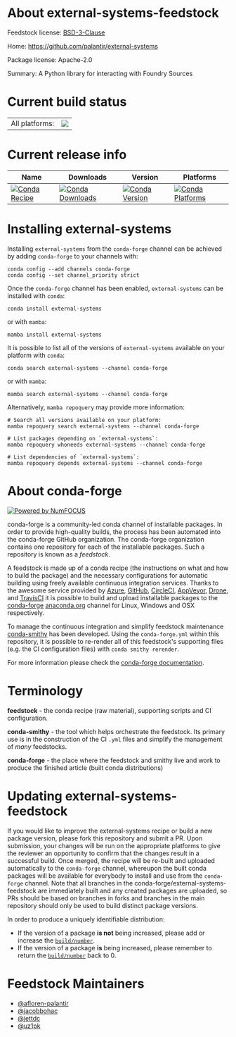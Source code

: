 About external-systems-feedstock
================================

Feedstock license: [BSD-3-Clause](https://github.com/conda-forge/external-systems-feedstock/blob/main/LICENSE.txt)

Home: https://github.com/palantir/external-systems

Package license: Apache-2.0

Summary: A Python library for interacting with Foundry Sources

Current build status
====================


<table><tr><td>All platforms:</td>
    <td>
      <a href="https://dev.azure.com/conda-forge/feedstock-builds/_build/latest?definitionId=25578&branchName=main">
        <img src="https://dev.azure.com/conda-forge/feedstock-builds/_apis/build/status/external-systems-feedstock?branchName=main">
      </a>
    </td>
  </tr>
</table>

Current release info
====================

| Name | Downloads | Version | Platforms |
| --- | --- | --- | --- |
| [![Conda Recipe](https://img.shields.io/badge/recipe-external--systems-green.svg)](https://anaconda.org/conda-forge/external-systems) | [![Conda Downloads](https://img.shields.io/conda/dn/conda-forge/external-systems.svg)](https://anaconda.org/conda-forge/external-systems) | [![Conda Version](https://img.shields.io/conda/vn/conda-forge/external-systems.svg)](https://anaconda.org/conda-forge/external-systems) | [![Conda Platforms](https://img.shields.io/conda/pn/conda-forge/external-systems.svg)](https://anaconda.org/conda-forge/external-systems) |

Installing external-systems
===========================

Installing `external-systems` from the `conda-forge` channel can be achieved by adding `conda-forge` to your channels with:

```
conda config --add channels conda-forge
conda config --set channel_priority strict
```

Once the `conda-forge` channel has been enabled, `external-systems` can be installed with `conda`:

```
conda install external-systems
```

or with `mamba`:

```
mamba install external-systems
```

It is possible to list all of the versions of `external-systems` available on your platform with `conda`:

```
conda search external-systems --channel conda-forge
```

or with `mamba`:

```
mamba search external-systems --channel conda-forge
```

Alternatively, `mamba repoquery` may provide more information:

```
# Search all versions available on your platform:
mamba repoquery search external-systems --channel conda-forge

# List packages depending on `external-systems`:
mamba repoquery whoneeds external-systems --channel conda-forge

# List dependencies of `external-systems`:
mamba repoquery depends external-systems --channel conda-forge
```


About conda-forge
=================

[![Powered by
NumFOCUS](https://img.shields.io/badge/powered%20by-NumFOCUS-orange.svg?style=flat&colorA=E1523D&colorB=007D8A)](https://numfocus.org)

conda-forge is a community-led conda channel of installable packages.
In order to provide high-quality builds, the process has been automated into the
conda-forge GitHub organization. The conda-forge organization contains one repository
for each of the installable packages. Such a repository is known as a *feedstock*.

A feedstock is made up of a conda recipe (the instructions on what and how to build
the package) and the necessary configurations for automatic building using freely
available continuous integration services. Thanks to the awesome service provided by
[Azure](https://azure.microsoft.com/en-us/services/devops/), [GitHub](https://github.com/),
[CircleCI](https://circleci.com/), [AppVeyor](https://www.appveyor.com/),
[Drone](https://cloud.drone.io/welcome), and [TravisCI](https://travis-ci.com/)
it is possible to build and upload installable packages to the
[conda-forge](https://anaconda.org/conda-forge) [anaconda.org](https://anaconda.org/)
channel for Linux, Windows and OSX respectively.

To manage the continuous integration and simplify feedstock maintenance
[conda-smithy](https://github.com/conda-forge/conda-smithy) has been developed.
Using the ``conda-forge.yml`` within this repository, it is possible to re-render all of
this feedstock's supporting files (e.g. the CI configuration files) with ``conda smithy rerender``.

For more information please check the [conda-forge documentation](https://conda-forge.org/docs/).

Terminology
===========

**feedstock** - the conda recipe (raw material), supporting scripts and CI configuration.

**conda-smithy** - the tool which helps orchestrate the feedstock.
                   Its primary use is in the construction of the CI ``.yml`` files
                   and simplify the management of *many* feedstocks.

**conda-forge** - the place where the feedstock and smithy live and work to
                  produce the finished article (built conda distributions)


Updating external-systems-feedstock
===================================

If you would like to improve the external-systems recipe or build a new
package version, please fork this repository and submit a PR. Upon submission,
your changes will be run on the appropriate platforms to give the reviewer an
opportunity to confirm that the changes result in a successful build. Once
merged, the recipe will be re-built and uploaded automatically to the
`conda-forge` channel, whereupon the built conda packages will be available for
everybody to install and use from the `conda-forge` channel.
Note that all branches in the conda-forge/external-systems-feedstock are
immediately built and any created packages are uploaded, so PRs should be based
on branches in forks and branches in the main repository should only be used to
build distinct package versions.

In order to produce a uniquely identifiable distribution:
 * If the version of a package **is not** being increased, please add or increase
   the [``build/number``](https://docs.conda.io/projects/conda-build/en/latest/resources/define-metadata.html#build-number-and-string).
 * If the version of a package **is** being increased, please remember to return
   the [``build/number``](https://docs.conda.io/projects/conda-build/en/latest/resources/define-metadata.html#build-number-and-string)
   back to 0.

Feedstock Maintainers
=====================

* [@afloren-palantir](https://github.com/afloren-palantir/)
* [@jacobbohac](https://github.com/jacobbohac/)
* [@jettdc](https://github.com/jettdc/)
* [@uz1pk](https://github.com/uz1pk/)


